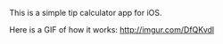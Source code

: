 This is a simple tip calculator app for iOS.

Here is a GIF of how it works: http://imgur.com/DfQKvdl
